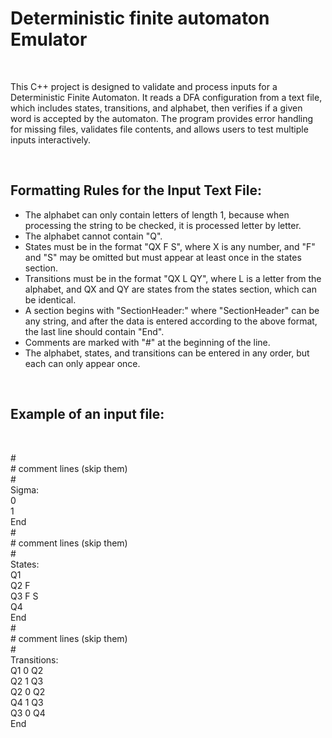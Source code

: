 # Deterministic finite automaton Emulator

<br>

This C++ project is designed to validate and process inputs for a Deterministic Finite Automaton. It reads a DFA
configuration from a text file, which includes states, transitions, and alphabet, then verifies if a given word is accepted
by the automaton. The program provides error handling for missing files, validates file contents, and allows users to
test multiple inputs interactively.


<br>

## Formatting Rules for the Input Text File:

- The alphabet can only contain letters of length 1, because when processing the string to be checked, it is processed letter by letter.
- The alphabet cannot contain "Q".
- States must be in the format "QX F S", where X is any number, and "F" and "S" may be omitted but must appear at least once in the states section.
- Transitions must be in the format "QX L QY", where L is a letter from the alphabet, and QX and QY are states from the states section, which can be identical.
- A section begins with "SectionHeader:" where "SectionHeader" can be any string, and after the data is entered according to the above format, the last line should contain "End".
- Comments are marked with "#" at the beginning of the line.
- The alphabet, states, and transitions can be entered in any order, but each can only appear once.




<br>

## Example of an input file:

<br>

\#  
\# comment lines (skip them)  
\#  
Sigma:  
0  
1  
End  
\#  
\# comment lines (skip them)  
\#  
States:  
Q1  
Q2 F  
Q3 F S  
Q4   
End  
\#  
\# comment lines (skip them)  
\#  
Transitions:  
Q1 0 Q2  
Q2 1 Q3  
Q2 0 Q2  
Q4 1 Q3  
Q3 0 Q4  
End  
